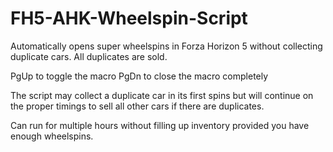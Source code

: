 # FH5-AHK-Wheelspin-Script
Automatically opens super wheelspins in Forza Horizon 5 without collecting duplicate cars. All duplicates are sold.

PgUp to toggle the macro
PgDn to close the macro completely

The script may collect a duplicate car in its first spins but will continue on the proper timings to sell all other cars if there are duplicates. 

Can run for multiple hours without filling up inventory provided you have enough wheelspins.
